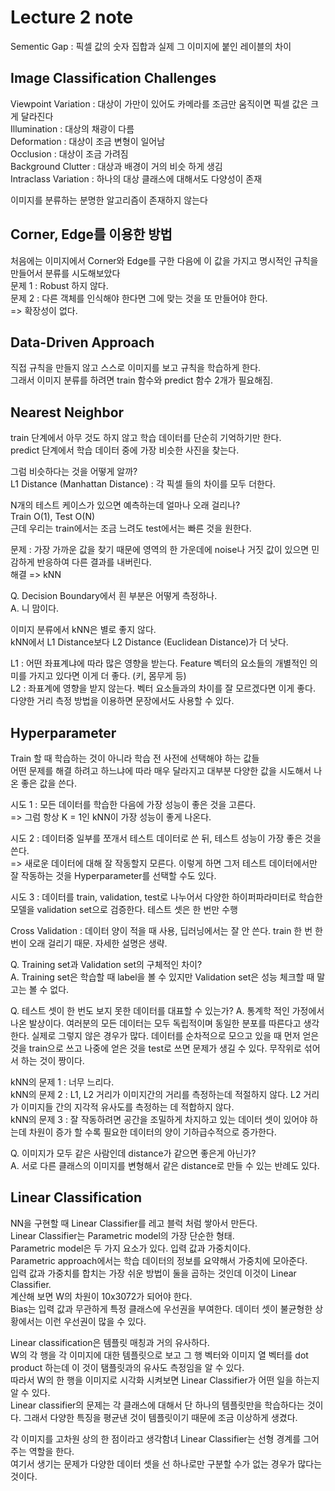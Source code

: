 
# Lecture 2 note

Sementic Gap : 픽셀 값의 숫자 집합과 실제 그 이미지에 붙인 레이블의 차이

## Image Classification Challenges

Viewpoint Variation : 대상이 가만이 있어도 카메라를 조금만 움직이면 픽셀 값은 크게 달라진다    
Illumination : 대상의 채광이 다름    
Deformation : 대상이 조금 변형이 일어남    
Occlusion : 대상이 조금 가려짐    
Background Clutter : 대상과 배경이 거의 비슷 하게 생김    
Intraclass Variation : 하나의 대상 클래스에 대해서도 다양성이 존재    

이미지를 분류하는 분명한 알고리즘이 존재하지 않는다

## Corner, Edge를 이용한 방법

처음에는 이미지에서 Corner와 Edge를 구한 다음에 이 값을 가지고 명시적인 규칙을 만들어서 분류를 시도해보았다     
문제 1 : Robust 하지 않다.    
문제 2 : 다른 객체를 인식해야 한다면 그에 맞는 것을 또 만들어야 한다.    
=> 확장성이 없다.

## Data-Driven Approach

직접 규칙을 만들지 않고 스스로 이미지를 보고 규칙을 학습하게 한다.    
그래서 이미지 분류를 하려면 train 함수와 predict 함수 2개가 필요해짐.

## Nearest Neighbor

train 단계에서 아무 것도 하지 않고 학습 데이터를 단순히 기억하기만 한다.    
predict 단계에서 학습 데이터 중에 가장 비슷한 사진을 찾는다.

그럼 비슷하다는 것을 어떻게 알까?    
L1 Distance (Manhattan Distance) : 각 픽셀 들의 차이를 모두 더한다.

N개의 테스트 케이스가 있으면 예측하는데 얼마나 오래 걸리나?    
Train O(1), Test O(N)    
근데 우리는 train에서는 조금 느려도 test에서는 빠른 것을 원한다.

문제 : 가장 가까운 값을 찾기 때문에 영역의 한 가운데에 noise나 거짓 값이 있으면 민감하게 반응하여 다른 결과를 내버린다.    
해결 => kNN

Q. Decision Boundary에서 흰 부분은 어떻게 측정하나.    
A. 니 맘이다.

이미지 분류에서 kNN은 별로 좋지 않다.    
kNN에서 L1 Distance보다 L2 Distance (Euclidean Distance)가 더 낫다.

L1 : 어떤 좌표계냐에 따라 많은 영향을 받는다. Feature 벡터의 요소들의 개별적인 의미를 가지고 있다면 이게 더 좋다. (키, 몸무게 등)    
L2 : 좌표계에 영향을 받지 않는다. 벡터 요소들과의 차이를 잘 모르겠다면 이게 좋다.    
다양한 거리 측정 방법을 이용하면 문장에서도 사용할 수 있다.

## Hyperparameter

Train 할 때 학습하는 것이 아니라 학습 전 사전에 선택해야 하는 값들    
어떤 문제를 해결 하려고 하느냐에 따라 매우 달라지고 대부분 다양한 값을 시도해서 나온 좋은 값을 쓴다.

시도 1 : 모든 데이터를 학습한 다음에 가장 성능이 좋은 것을 고른다.    
=> 그럼 항상 K = 1인 kNN이 가장 성능이 좋게 나온다.

시도 2 : 데이터중 일부를 쪼개서 테스트 데이터로 쓴 뒤, 테스트 성능이 가장 좋은 것을 쓴다.    
=> 새로운 데이터에 대해 잘 작동할지 모른다. 이렇게 하면 그저 테스트 데이터에서만 잘 작동하는 것을 Hyperparameter를 선택할 수도 있다.

시도 3 : 데이터를 train, validation, test로 나누어서 다양한 하이퍼파라미터로 학습한 모델을 validation set으로 검증한다. 테스트 셋은 한 번만 수행

Cross Validation : 데이터 양이 적을 때 사용, 딥러닝에서는 잘 안 쓴다. train 한 번 한 번이 오래 걸리기 때문. 자세한 설명은 생략.

Q. Training set과 Validation set의 구체적인 차이?    
A. Training set은 학습할 때 label을 볼 수 있지만 Validation set은 성능 체크할 때 말고는 볼 수 없다.

Q. 테스트 셋이 한 번도 보지 못한 데이터를 대표할 수 있는가?
A. 통계학 적인 가정에서 나온 발상이다. 여러분의 모든 데이터는 모두 독립적이며 동일한 분포를 따른다고 생각한다. 실제로 그렇지 않은 경우가 많다.
데이터를 순차적으로 모으고 있을 때 먼저 얻은 것을 train으로 쓰고 나중에 얻은 것을 test로 쓰면 문제가 생길 수 있다. 무작위로 섞어서 하는 것이 짱이다.

kNN의 문제 1 : 너무 느리다.    
kNN의 문제 2 : L1, L2 거리가 이미지간의 거리를 측정하는데 적절하지 않다. L2 거리가 이미지들 간의 지각적 유사도를 측정하는 데 적합하지 않다.    
kNN의 문제 3 : 잘 작동하려면 공간을 조밀하게 차지하고 있는 데이터 셋이 있어야 하는데 차원이 증가 할 수록 필요한 데이터의 양이 기하급수적으로 증가한다.

Q. 이미지가 모두 같은 사람인데 distance가 같으면 좋은게 아닌가?    
A. 서로 다른 클래스의 이미지를 변형해서 같은 distance로 만들 수 있는 반례도 있다.

## Linear Classification

NN을 구현할 때 Linear Classifier를 레고 블럭 처럼 쌓아서 만든다.    
Linear Classifier는 Parametric model의 가장 단순한 형태.    
Parametric model은 두 가지 요소가 있다. 입력 값과 가중치이다.    
Parametric approach에서는 학습 데이터의 정보를 요약해서 가중치에 모아준다.    
입력 값과 가중치를 합치는 가장 쉬운 방법이 둘을 곱하는 것인데 이것이 Linear Classifier.    
계산해 보면 W의 차원이 10x3072가 되어야 한다.    
Bias는 입력 값과 무관하게 특정 클래스에 우선권을 부여한다. 데이터 셋이 불균형한 상황에서는 이런 우선권이 많을 수 있다.    

Linear classification은 템플릿 매칭과 거의 유사하다.    
W의 각 행을 각 이미지에 대한 템플릿으로 보고 그 행 벡터와 이미지 열 벡터를 dot product 하는데 이 것이 탬플릿과의 유사도 측정임을 알 수 있다.    
따라서 W의 한 행을 이미지로 시각화 시켜보면 Linear Classifier가 어떤 일을 하는지 알 수 있다.    
Linear classifier의 문제는 각 클래스에 대해서 단 하나의 템플릿만을 학습하다는 것이다. 그래서 다양한 특징을 평균낸 것이 템플릿이기 때문에 조금 이상하게 생겼다.    

각 이미지를 고차원 상의 한 점이라고 생각함녀 Linear Classifier는 선형 경계를 그어주는 역할을 한다.    
여기서 생기는 문제가 다양한 데이터 셋을 선 하나로만 구분할 수가 없는 경우가 많다는 것이다.